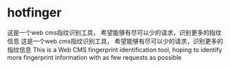 # hotfinger
这是一个web cms指纹识别工具， 希望能够有尽可以少的请求，识别更多的指纹信息 这是一个web cms指纹识别工具， 希望能够有尽可以少的请求，识别更多的指纹信息 This is a Web CMS fingerprint identification tool, hoping to identify more fingerprint information with as few requests as possible
